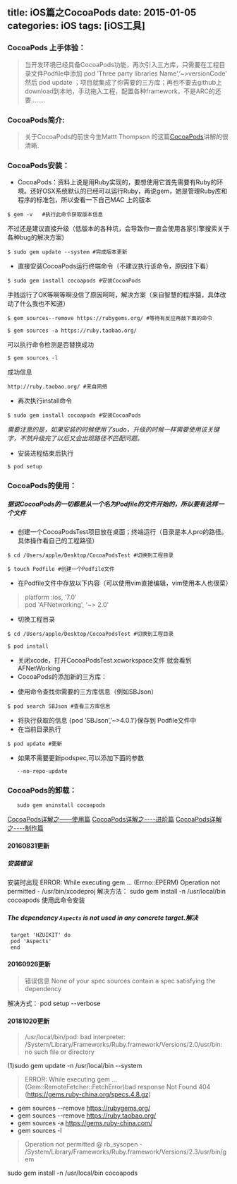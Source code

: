 title: iOS篇之CocoaPods
date: 2015-01-05  
categories: iOS 
tags: [iOS工具]
---
  
### CocoaPods 上手体验： 
  
>当开发环境已经具备CocoaPods功能，再次引入三方库，只需要在工程目录文件Podfile中添加 pod  ’Three party libraries Name’,’~>versionCode’ 然后 pod update ；项目就集成了你需要的三方库；再也不要去github上download到本地，手动拖入工程，配置各种framework，不是ARC的还要........
<!--more-->
### CocoaPods简介:  

> 关于CocoaPods的前世今生Mattt Thompson 的这篇[CocoaPods](http://nshipster.cn/cocoapods/)讲解的很清晰.

### CocoaPods安装：

+ CocoaPods：资料上说是用Ruby实现的，要想使用它首先需要有Ruby的环境。还好OSX系统默认的已经可以运行Ruby，再说gem，她是管理Ruby库和程序的标准包，所以查看一下自己MAC 上的版本 


```
$ gem -v   #执行此命令获取版本信息
```  
不过还是建议直接升级（低版本的各种坑，会导致你一直会使用各家引擎搜索关于各种bug的解决方案)


```
$ sudo gem update --system #完成版本更新
```  
+ 直接安装CocoaPods运行终端命令（不建议执行该命令，原因往下看）

```
$ sudo gem install cocoapods #安装CocoaPods
```
手贱运行了OK等啊等啊没信了原因呵呵，解决方案（来自智慧的程序猿，具体改动了什么我也不知道）
```
$ gem sources--remove https://rubygems.org/ #等待有反应再敲下面的命令
```
```
$ gem sources -a https://ruby.taobao.org/ 
```
可以执行命令检测是否替换成功
```
$ gem sources -l 
```
成功信息
```
http://ruby.taobao.org/ #来自网络
```
+ 再次执行install命令

```
$ sudo gem install cocoapods #安装CocoaPods
```
*需要注意的是，如果安装的时候使用了sudo，升级的时候一样需要使用该关键字，不然升级完了以后又会出现路径不匹配问题。*
+ 安装进程结束后执行

```
$ pod setup
```

### CocoaPods的使用：
##### 据说CocoaPods的一切都是从一个名为Podfile的文件开始的，所以要有这样一个文件

+ 创建一个CocoaPodsTest项目放在桌面；终端运行（目录是本人pro的路径。具体操作看自己的工程路径）

```
$ cd /Users/apple/Desktop/CocoaPodsTest #切换到工程目录
```
```
$ touch Podfile #创建一个Podfile文件
```
+ 在Podfile文件中存放以下内容（可以使用vim直接编辑，vim使用本人也很菜）
  

> platform :ios, '7.0'  
pod 'AFNetworking', '~> 2.0'
  

+ 切换工程目录

```
$ cd /Users/apple/Desktop/CocoaPodsTest #切换到工程目录
```
```
$ pod install
```

+ 关闭xcode，打开CocoaPodsTest.xcworkspace文件 就会看到AFNetWorking
+ CocoaPods的添加新的三方库：
- 使用命令查找你需要的三方库信息（例如SBJson）

```
$ pod search SBJson #查看三方库信息
```
- 将执行获取的信息 {pod ’SBJson’,’~>4.0.1’}保存到 Podfile文件中
- 在当前目录执行

```
$ pod update #更新
```
- 如果不需要更新podspec,可以添加下面的参数 

```
   --no-repo-update
```

### CocoaPods的卸载：

```
   sudo gem uninstall cocoapods
```

[CocoaPods详解之——使用篇](http://blog.csdn.net/xdrt81y/article/details/30631221)
[CocoaPods详解之----进阶篇](http://blog.csdn.net/xdrt81y/article/details/30631595)
[CocoaPods详解之----制作篇](http://blog.csdn.net/xdrt81y/article/details/30632329)

#### 20160831更新 
##### 安装错误
安装时出现 ERROR:  While executing gem ... (Errno::EPERM)
    Operation not permitted - /usr/bin/xcodeproj  解决方法： sudo gem install -n /usr/local/bin cocoapods  使用此命令安装
    
##### The dependency `Aspects` is not used in any concrete target.解决
     target 'HZUIKIT' do
     pod 'Aspects'
     end 
#### 20160926更新  
> 错误信息 None of your spec sources contain a spec satisfying the dependency  

解决方式： pod setup --verbose 

#### 20181020更新  
 
>  /usr/local/bin/pod: bad interpreter: /System/Library/Frameworks/Ruby.framework/Versions/2.0/usr/bin: no such file or directory  

(1)sudo gem update -n /usr/local/bin --system  

>  ERROR:  While executing gem ... (Gem::RemoteFetcher::FetchError)bad response Not Found 404 (https://gems.ruby-china.org/specs.4.8.gz)  

+ gem sources --remove https://rubygems.org/
+ gem sources --remove https://ruby.taobao.org/ 
+ gem sources -a https://gems.ruby-china.com/
+ gem sources -l

>  Operation not permitted @ rb_sysopen - /System/Library/Frameworks/Ruby.framework/Versions/2.3/usr/bin/gem

  sudo gem install -n /usr/local/bin cocoapods   

 

